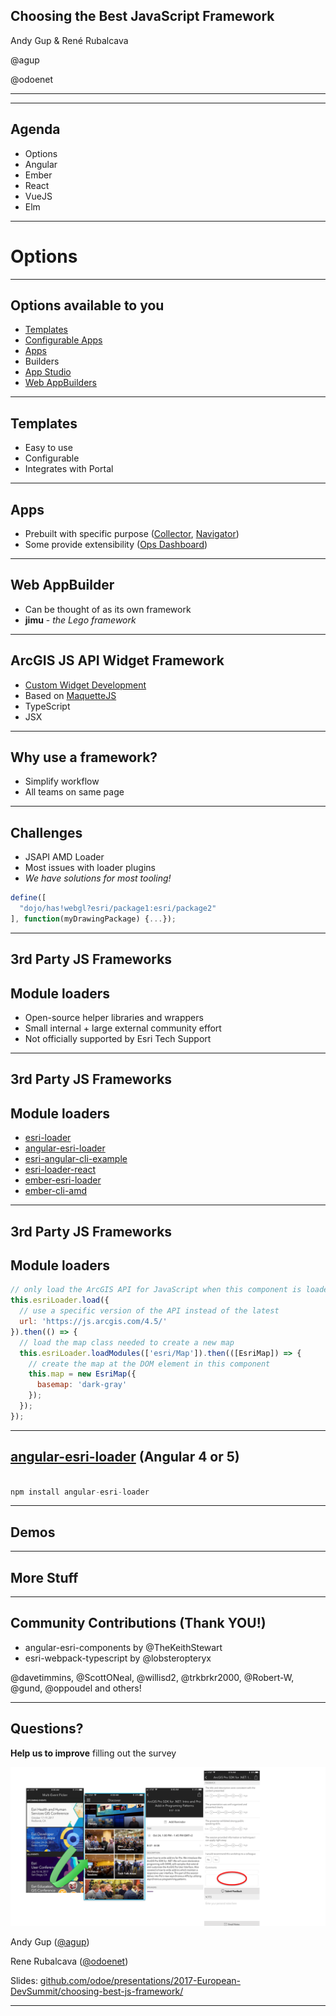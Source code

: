 <!-- .slide: class="title" -->

## Choosing the Best JavaScript Framework

Andy Gup & René Rubalcava

@agup

@odoenet

---

<!-- .slide: class="sponsor" -->

---

<!-- .slide: class="agenda" -->

## Agenda

- Options
- Angular
- Ember
- React
- VueJS
- Elm

---

<!-- .slide: class="section" -->

# Options

---

## Options available to you

 - [Templates](http://www.esri.com/software/arcgis-web-app-templates)
 - [Configurable Apps](http://www.arcgis.com/home/gallery.html#c=esri&t=apps&o=modified&f=configurable)
 - [Apps](http://www.esri.com/software/apps/)
 - Builders
  - [App Studio](http://appstudio.arcgis.com/)
  - [Web AppBuilders](http://www.esri.com/software/web-appbuilder)

---

## Templates

 - Easy to use
 - Configurable
 - Integrates with Portal

---

## Apps

 - Prebuilt with specific purpose ([Collector](http://www.esri.com/software/arcgis/collector-for-arcgis), [Navigator](http://www.esri.com/landing-pages/navigator))
 - Some provide extensibility ([Ops Dashboard](http://www.esri.com/software/arcgis/operations-dashboard-for-arcgis))

---

## Web AppBuilder

 - Can be thought of as its own framework
 - **jimu** - *the Lego framework*

---

## ArcGIS JS API Widget Framework

  - [Custom Widget Development](https://developers.arcgis.com/javascript/latest/guide/custom-widget/index.html)
  - Based on [MaquetteJS](http://maquettejs.org/)
  - TypeScript
  - JSX

---

## Why use a framework?
 - Simplify workflow
 - All teams on same page

---

## Challenges
- JSAPI AMD Loader
- Most issues with loader plugins
- _We have solutions for most tooling!_

```js
define([
  "dojo/has!webgl?esri/package1:esri/package2"
], function(myDrawingPackage) {...});
```

---

<!-- .slide: class="section" -->

## 3rd Party JS Frameworks
## Module loaders
- Open-source helper libraries and wrappers
- Small internal + large external community effort
- Not officially supported by Esri Tech Support

---

## 3rd Party JS Frameworks
## Module loaders
- [esri-loader](https://github.com/Esri/esri-loader)
- [angular-esri-loader](https://github.com/tomwayson/angular-esri-loader)
- [esri-angular-cli-example](https://github.com/tomwayson/esri-angular-cli-example)
- [esri-loader-react](https://github.com/davetimmins/esri-loader-react)
- [ember-esri-loader](https://github.com/Esri/ember-esri-loader)
- [ember-cli-amd](https://github.com/Esri/ember-cli-amd)

---

## 3rd Party JS Frameworks
## Module loaders
```js
// only load the ArcGIS API for JavaScript when this component is loaded
this.esriLoader.load({
  // use a specific version of the API instead of the latest
  url: 'https://js.arcgis.com/4.5/'
}).then(() => {
  // load the map class needed to create a new map
  this.esriLoader.loadModules(['esri/Map']).then(([EsriMap]) => {
    // create the map at the DOM element in this component
    this.map = new EsriMap({
      basemap: 'dark-gray'
    });
  });
});

```

---

## [angular-esri-loader](https://github.com/tomwayson/angular-esri-loader) (Angular 4 or 5)

```js

npm install angular-esri-loader

```


---

<!-- .slide: class="section" -->

## Demos

---

## More Stuff

---

## Community Contributions (Thank YOU!)

* angular-esri-components by @TheKeithStewart
* esri-webpack-typescript by @lobsteropteryx

@davetimmins, @ScottONeal, @willisd2, @trkbrkr2000, @Robert-W, @gund, @oppoudel and others!


---

<!-- .slide: class="questions" -->

## Questions?

**Help us to improve** filling out the survey

![Survey](images/survey-slide.png)

Andy Gup ([@agup](https://twitter.com/agup))

Rene Rubalcava ([@odoenet](https://twitter.com/odoenet))

Slides: [github.com/odoe/presentations/2017-European-DevSummit/choosing-best-js-framework/](github.com/odoe/presentations/2017-European-DevSummit/choosing-best-js-framework)

---


<!-- .slide: class="end" -->
